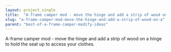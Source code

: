```yaml
---
layout: project_single
title:  "A-frame camper mod - move the hinge and add a strip of wood on a hinge to hold the seat up to access your clothes."
slug: "a-frame-camper-mod-move-the-hinge-and-add-a-strip-of-wood-on-a"
parent: "best-of-a-frame-camper-modify-ideas"
---
```

A-frame camper mod - move the hinge and add a strip of wood on a hinge to hold the seat up to access your clothes.